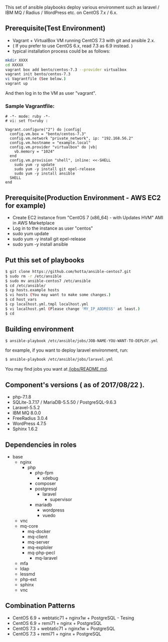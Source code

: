 This set of ansible playbooks deploy various environment such as laravel / IBM MQ / Radius / WordPress etc. on CentOS 7.x / 6.x.

## Prerequisite(Test Environment)

- Vagrant + VirtualBox VM running CentOS 7.3 with git and ansible 2.x.
- ( If you prefer to use CentOS 6.x, read 7.3 as 6.9 instead. )
- typical installation process could be as follows:

```bash
mkdir XXXX
cd XXXXX
vagrant box add bento/centos-7.3 --provider virtualbox
vagrant init bento/centos-7.3 
vi Vagrantfile (See below.)
vagrant up
```
And then log in to the VM as user "vagrant".

### Sample Vagrantfile:

```Vagrantfile
# -*- mode: ruby -*-
# vi: set ft=ruby :

Vagrant.configure("2") do |config|
  config.vm.box = "bento/centos-7.3"
  config.vm.network "private_network", ip: "192.168.56.2"
  config.vm.hostname = "example.local"
  config.vm.provider "virtualbox" do |vb|
    vb.memory = "1024"
  end
  config.vm.provision "shell", inline: <<-SHELL
    sudo yum -y update
    sudo yum -y install git epel-release
    sudo yum -y install ansible
  SHELL
end
```

## Prerequisite(Production Environment - AWS EC2 for example)

- Create EC2 instance from "CentOS 7 (x86_64) - with Updates HVM" AMI in AWS Marketplace 
- Log in to the instance as user "centos"
- sudo yum update
- sudo yum -y install git epel-release
- sudo yum -y install ansible

## Put this set of playbooks

```bash
$ git clone https://github.com/hotta/ansible-centos7.git
$ sudo rm -r /etc/ansible
$ sudo mv ansible-centos7 /etc/ansible
$ cd /etc/ansible/
$ cp hosts.example hosts
$ vi hosts (You may want to make some changes.)
$ cd host_vars
$ cp localhost.yml.tmpl localhost.yml
$ vi localhost.yml (Please change 'MY_IP_ADDRESS' at least.)
$ cd
```

## Building environment 

```bash
$ ansible-playbook /etc/ansible/jobs/JOB-NAME-YOU-WANT-TO-DEPLOY.yml
```

for example, if you want to deploy laravel environment, run:

```bash
$ ansible-playbook /etc/ansible/jobs/laravel.yml
```

You may find jobs you want at [/jobs/README.md](https://github.com/hotta/ansible-centos7/tree/master/jobs).

## Component's versions ( as of 2017/08/22 ).

- php-7.1.8
- SQLite-3.7.17 / MariaDB-5.5.50 / PostgreSQL-9.6.3
- Laravel-5.5.2
- IBM MQ 8.0.0
- FreeRadius 3.0.4
- WordPress 4.7.5
- Sphinx 1.6.2

## Dependencies in roles

- base
  - nginx
    - php
      - php-fpm
        - xdebug
      - composer
      - postgresql
        - laravel
          - supervisor
      - mariadb
        - wordpress
        - vuedo
  - vnc
  - mq-core
    - mq-docker
    - mq-client
    - mq-server
    - mq-exploler
    - mq-php-pecl
      - mq-laravel
  - mfa
  - ldap
  - lessmd
  - php-ext
  - sphinx
  - vnc

## Combination Patterns

- CentOS 6.9 + webtatic71 + nginx1w + PostgreSQL - Tesing
- CentOS 6.9 + remi71 + nginx + PostgreSQL
- CentOS 7.3 + webtatic71 + nginx1w + PostgreSQL
- CentOS 7.3 + remi71 + nginx + PostgreSQL

